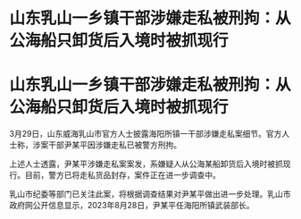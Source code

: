 # 山东乳山一乡镇干部涉嫌走私被刑拘：从公海船只卸货后入境时被抓现行

# 山东乳山一乡镇干部涉嫌走私被刑拘：从公海船只卸货后入境时被抓现行

3月29日，山东威海乳山市官方人士披露海阳所镇一干部涉嫌走私案细节。官方人士称，涉案干部尹某平因涉嫌走私已被警方刑拘。

上述人士透露，尹某平涉嫌走私案案发，系嫌疑人从公海某船卸货后入境时被抓现行。目前，警方已将走私货品封存，案件正在进一步调查中。

乳山市纪委等部门已关注此案，将根据调查结果对尹某平做出进一步处理。乳山市政府网公开信息显示，2023年8月28日，尹某平任海阳所镇武装部长。


